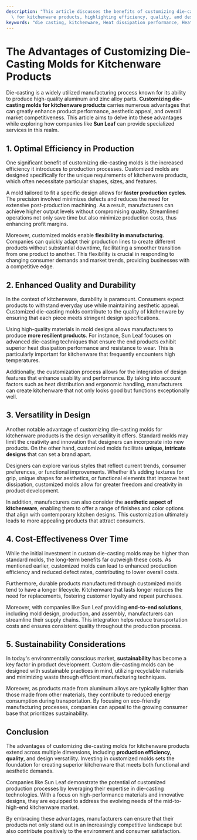 ```yaml
---
description: "This article discusses the benefits of customizing die-casting molds specifically\
  \ for kitchenware products, highlighting efficiency, quality, and design flexibility."
keywords: "die casting, kitchenware, Heat dissipation performance, Heat dissipation efficiency"
---
```

# The Advantages of Customizing Die-Casting Molds for Kitchenware Products

Die-casting is a widely utilized manufacturing process known for its ability to produce high-quality aluminum and zinc alloy parts. **Customizing die-casting molds for kitchenware products** carries numerous advantages that can greatly enhance product performance, aesthetic appeal, and overall market competitiveness. This article aims to delve into these advantages while exploring how companies like **Sun Leaf** can provide specialized services in this realm.

## 1. Optimal Efficiency in Production

One significant benefit of customizing die-casting molds is the increased efficiency it introduces to production processes. Customized molds are designed specifically for the unique requirements of kitchenware products, which often necessitate particular shapes, sizes, and features. 

A mold tailored to fit a specific design allows for **faster production cycles**. The precision involved minimizes defects and reduces the need for extensive post-production machining. As a result, manufacturers can achieve higher output levels without compromising quality. Streamlined operations not only save time but also minimize production costs, thus enhancing profit margins.

Moreover, customized molds enable **flexibility in manufacturing**. Companies can quickly adapt their production lines to create different products without substantial downtime, facilitating a smoother transition from one product to another. This flexibility is crucial in responding to changing consumer demands and market trends, providing businesses with a competitive edge.

## 2. Enhanced Quality and Durability

In the context of kitchenware, durability is paramount. Consumers expect products to withstand everyday use while maintaining aesthetic appeal. Customized die-casting molds contribute to the quality of kitchenware by ensuring that each piece meets stringent design specifications.

Using high-quality materials in mold designs allows manufacturers to produce **more resilient products**. For instance, Sun Leaf focuses on advanced die-casting techniques that ensure the end products exhibit superior heat dissipation performance and resistance to wear. This is particularly important for kitchenware that frequently encounters high temperatures.

Additionally, the customization process allows for the integration of design features that enhance usability and performance. By taking into account factors such as heat distribution and ergonomic handling, manufacturers can create kitchenware that not only looks good but functions exceptionally well.

## 3. Versatility in Design

Another notable advantage of customizing die-casting molds for kitchenware products is the design versatility it offers. Standard molds may limit the creativity and innovation that designers can incorporate into new products. On the other hand, customized molds facilitate **unique, intricate designs** that can set a brand apart.

Designers can explore various styles that reflect current trends, consumer preferences, or functional improvements. Whether it’s adding textures for grip, unique shapes for aesthetics, or functional elements that improve heat dissipation, customized molds allow for greater freedom and creativity in product development. 

In addition, manufacturers can also consider the **aesthetic aspect of kitchenware**, enabling them to offer a range of finishes and color options that align with contemporary kitchen designs. This customization ultimately leads to more appealing products that attract consumers.

## 4. Cost-Effectiveness Over Time

While the initial investment in custom die-casting molds may be higher than standard molds, the long-term benefits far outweigh these costs. As mentioned earlier, customized molds can lead to enhanced production efficiency and reduced defect rates, contributing to lower overall costs.

Furthermore, durable products manufactured through customized molds tend to have a longer lifecycle. Kitchenware that lasts longer reduces the need for replacements, fostering customer loyalty and repeat purchases. 

Moreover, with companies like Sun Leaf providing **end-to-end solutions**, including mold design, production, and assembly, manufacturers can streamline their supply chains. This integration helps reduce transportation costs and ensures consistent quality throughout the production process.

## 5. Sustainability Considerations

In today's environmentally conscious market, **sustainability** has become a key factor in product development. Custom die-casting molds can be designed with sustainable practices in mind, utilizing recyclable materials and minimizing waste through efficient manufacturing techniques.

Moreover, as products made from aluminum alloys are typically lighter than those made from other materials, they contribute to reduced energy consumption during transportation. By focusing on eco-friendly manufacturing processes, companies can appeal to the growing consumer base that prioritizes sustainability.

## Conclusion

The advantages of customizing die-casting molds for kitchenware products extend across multiple dimensions, including **production efficiency, quality**, and design versatility. Investing in customized molds sets the foundation for creating superior kitchenware that meets both functional and aesthetic demands.

Companies like Sun Leaf demonstrate the potential of customized production processes by leveraging their expertise in die-casting technologies. With a focus on high-performance materials and innovative designs, they are equipped to address the evolving needs of the mid-to-high-end kitchenware market.

By embracing these advantages, manufacturers can ensure that their products not only stand out in an increasingly competitive landscape but also contribute positively to the environment and consumer satisfaction.
